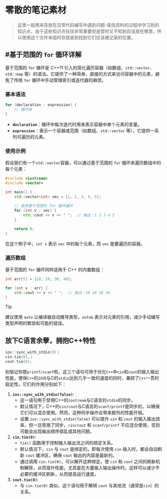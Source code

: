 # 零散的笔记素材

> 这里一般用来存放在日常代码编写中遇到问题-查找资料的过程中学习到的知识点，由于这些知识点往往非常重要但是暂时又不知到应该放在哪里，所以使用这个文件来临时存放直到找到它们应该被记录的位置。

## #基于范围的 `for` 循环详解

基于范围的 `for` 循环是 C++11 引入的简化遍历容器（如数组、`std::vector`、`std::map` 等）的语法。它提供了一种简单、直接的方式来访问容器中的元素，避免了传统 `for` 循环中手动管理索引或迭代器的麻烦。

### 基本语法

```c++
for (declaration : expression) {
    // 循环体
}
```

- **`declaration`**：循环中每次迭代时用来表示容器中单个元素的变量。
- **`expression`**：表示一个容器或范围（如数组、`std::vector` 等），它提供一系列可遍历的元素。

### 使用示例

假设我们有一个`std::vector`容器，可以通过基于范围的 `for` 循环来遍历数组中的每个元素：

```c++
#include <iostream>
#include <vector>

int main() {
    std::vector<int> vec = {1, 2, 3, 4, 5};
    
    // 使用基于范围的 for 循环遍历
    for (int v : vec) {
        std::cout << v << " ";  // 输出：1 2 3 4 5
    }

    return 0;
}
```

在这个例子中，`int v` 表示 `vec` 中的每个元素，而 `vec` 是要遍历的容器。

### 遍历数组

基于范围的 `for` 循环同样适用于 C++ 的内置数组：

```c++
int arr[5] = {10, 20, 30, 40};

for (int v : arr) {
    std::cout << v << " ";  // 输出：10 20 30 40
}
```

> [!tip]
>
> 建议使用 `auto` 让编译器自动推导类型，`auto&` 表示对元素的引用，减少手动编写类型声明的繁琐和可能的错误。

## 放下C语言余孽，拥抱C++特性

```c++
ios::sync_with_stdio(0)；
cin.tie(0),；
cout.tie(0); 
```

别惦记你那`printf/scanf`啦，这三个语句可用于优化`C++`中`cin`和`cout`的输入输出性能，使得`C++`的`IO流`与C的`stdio`达到几乎一致的速度的同时，兼顾了`C++`一贯的稳定性。它们的作用分别如下：

1. **`ios::sync_with_stdio(false)`**:
   - 这一语句用于禁用C++的`iostream`与C语言的`stdio`的同步。
   - 默认情况下，C++的`cin/cout`与C语言的`scanf/printf`是同步的，以确保它们可以混合使用。然而，这种同步操作会带来额外的性能开销。
   - 设置 `ios::sync_with_stdio(false)` 可以提升 `cin` 和 `cout` 的输入输出效率，但一旦禁用了同步，`cin/cout` 和 `scanf/printf` 不应混合使用，否则可能会出现输出顺序错乱或其他问题。
2. **`cin.tie(0)`**:
   - `tie()` 函数用于控制输入输出流之间的绑定关系。
   - 默认情况下，`cin` 与 `cout` 是绑定的，即每次使用 `cin` 输入时，都会自动刷新 `cout` 缓冲区，确保 `cout` 输出的内容是最新的。
   - 通过调用 `cin.tie(0)`，可以解开这种绑定，使 `cin` 和 `cout` 之间的刷新机制解除，从而提升性能，尤其是在大量输入输出操作时。这样可以减少不必要的缓冲区刷新，从而提高运行速度。
3. **`cout.tie(0)`**:
   - 与 `cin.tie(0)` 类似，这个语句用于解绑 `cout` 与其他流（通常是`cin`）的关系。